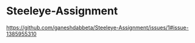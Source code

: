 # Steeleye-Assignment
https://github.com/ganeshdabbeta/Steeleye-Assignment/issues/1#issue-1385955310
